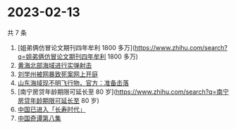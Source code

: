# 2023-02-13

共 7 条

<!-- BEGIN ZHIHUSEARCH -->
<!-- 最后更新时间 Mon Feb 13 2023 19:06:27 GMT+0800 (China Standard Time) -->
1. [姐弟俩仿冒论文期刊四年牟利 1800 多万](https://www.zhihu.com/search?q=姐弟俩仿冒论文期刊四年牟利 1800 多万)
1. [黄海北部海域进行实弹射击](https://www.zhihu.com/search?q=黄海北部海域进行实弹射击)
1. [刘学州被网暴致死案网上开庭](https://www.zhihu.com/search?q=刘学州被网暴致死案网上开庭)
1. [山东海域现不明飞行物，官方：准备击落](https://www.zhihu.com/search?q=山东海域现不明飞行物，官方：准备击落)
1. [南宁房贷年龄期限可延长至 80 岁](https://www.zhihu.com/search?q=南宁房贷年龄期限可延长至 80 岁)
1. [中国已进入「长寿时代」](https://www.zhihu.com/search?q=中国已进入「长寿时代」)
1. [中国奇谭第八集](https://www.zhihu.com/search?q=中国奇谭第八集)
<!-- END ZHIHUSEARCH -->
